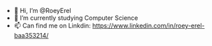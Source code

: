 - 👋 Hi, I’m @RoeyErel
- 🌱 I’m currently studying Computer Science
- 📫 Can find me on Linkdin: https://www.linkedin.com/in/roey-erel-baa353214/

<!---
RoeyErel/RoeyErel is a ✨ special ✨ repository because its `README.md` (this file) appears on your GitHub profile.
You can click the Preview link to take a look at your changes.
--->
